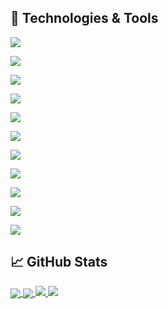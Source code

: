 ## 🔧 Technologies & Tools

![](https://img.shields.io/badge/OS-Linux-informational?style=flat&logo=linux&logoColor=white&color=6a5acd)

![](https://img.shields.io/badge/Os-Android-informational?style=flat&logo=android&logoColor=white&color=6a5acd)

![](https://img.shields.io/badge/Editor-IntelliJ_IDEA-informational?style=flat&logo=intellij-idea&logoColor=white&color=6a5acd)

![](https://img.shields.io/badge/Code-Java-informational?style=flat&logo=java&logoColor=white&color=6a5acd)

![](https://img.shields.io/badge/Code-Kotlin-informational?style=flat&logo=kotlin&logoColor=white&color=6a5acd)

![](https://img.shields.io/badge/Code-Python-informational?style=flat&logo=python&logoColor=white&color=6a5acd)

![](https://img.shields.io/badge/Code-JavaScript-informational?style=flat&logo=javascript&logoColor=white&color=6a5acd)

![](https://img.shields.io/badge/Code-Vue-informational?style=flat&logo=vue.js&logoColor=white&color=6a5acd)

![](https://img.shields.io/badge/Code-React-informational?style=flat&logo=react&logoColor=white&color=6a5acd)

![](https://img.shields.io/badge/Tools-PostgreSQL-informational?style=flat&logo=postgresql&logoColor=white&color=6a5acd)

![](https://img.shields.io/badge/Tools-Docker-informational?style=flat&logo=docker&logoColor=white&color=6a5acd)

 

 

## &#x1f4c8; GitHub Stats

<a href="https://github.com/Gon-Zo/gon-zo">

<img align="center" src="https://github-readme-stats.vercel.app/api/top-langs/?username=Gon-Zo&layout=compact&theme=shades-of-purple"/>

</a>

 

<a href="https://github.com/Gon-Zo/gon-zo">

<img align="center" src="https://github-readme-stats.vercel.app/api?username=Gon-Zo&show_icons=true&theme=shades-of-purple"/>

</a>

 

<a href="https://github.com/Gon-Zo/java-application">

<img src="https://github-readme-stats.vercel.app/api/pin/?username=Gon-Zo&repo=java-application&theme=shades-of-purple"/>

</a>

 

<a href="https://github.com/Gon-Zo/py-application">

<img src="https://github-readme-stats.vercel.app/api/pin/?username=Gon-Zo&repo=py-application&theme=shades-of-purple"/>

</a>

 

 

<!-- links to social media icons -->

 

<!-- icons with padding -->

 

[1.1]: http://i.imgur.com/tXSoThF.png (twitter icon with padding)

[2.1]: http://i.imgur.com/0o48UoR.png (github icon with padding)

 

<!-- icons without padding -->

 

[1.2]: http://i.imgur.com/wWzX9uB.png (twitter icon without padding)

[2.2]: http://i.imgur.com/9I6NRUm.png (github icon without padding)

[3.2]: https://raw.githubusercontent.com/MartinHeinz/MartinHeinz/master/linkedin-3-16.png (LinkedIn icon without padding)

 

 

<!-- links to your social media accounts -->

 

[1]: https://twitter.com/Martin_Heinz_

[2]: https://github.com/MartinHeinz

[3]: https://www.linkedin.com/in/heinz-martin/

 

 

<!-- Resources -->

<!-- Icons: https://simpleicons.org/ -->

<!-- GitHub Stats: https://github.com/anuraghazra/github-readme-stats -->

<!-- Emojis: https://emojipedia.org/emoji/ -->

<!-- HTML Emojis: https://www.fileformat.info/index.htm -->

<!-- Shields: https://shields.io/ -->

<!-- Awesome GitHub Profile README: https://github.com/abhisheknaiidu/awesome-github-profile-readme -->
